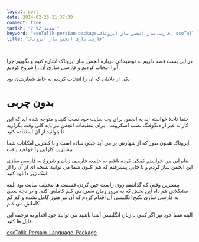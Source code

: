 ```yaml
---
layout: post
date: 2014-02-26 21:37:30
comment: true
tarikh: "7 اسفند 92"
keyword: "esoTallk-persian-package,فارسی ساز انجمن ساز ایزوتاک, esoTallk"
title: "فارسی سازی انجمن ساز ایزوتاک"

---
```


در این پست قصد داریم به توضیحاتی  درباره انجمن ساز ایزوتاک  اشاره کنیم و بگوییم چرا آنرا انتخاب کردیم و فارسی سازی آن را شروع کردیم


یکی از دلایلی که ان را انتخاب کردیم به خاط شعارشان بود

بدون چربی
========

حتما تاحلا خواسته اید یه انجمن برای وب سایت خود نصب کنید و متوجه شده اید که این کار به غیر از دنگوفنگ نصب اسکریپت ، برای تنظیمات انجمن نیز باید کلی وقت بگزارید تا بتوانید از آن استفاده کنید

ایزوتاک همون طور که از شهارش بر می آید خیلی ساده است و با کمترین امکانات شما بیشترین کارایی را خواهید یافت

بنابراین من خواستم کمکی کرده باشم به جامعه فارسی زبان و شروع به فارسی سازی این انجمن ساز کردم و تا جایی پیشرفتم که هم اکنون شما می توانید نسخه ای از آن را از لینک زیر دانلود کنید

بیشترین وقتی که گذاشتم روی راست چین کردن قسمت ها مختلف سایت بود البته مشکلاتی هم  داه این بخش که به مرور زمان سعی می کنم کاملش کنم.
و در دجه بعدی به فارسی سازی پکیج انگلیسی آن اقدام کردم که آن نیز هنوز کامل نشده و کم کم کاملش می کنم.


البته شما خود نیز اگر کمی با زبان انگلیسی آشنا باشید می توانید خود اقدام به ترجمه این فایل ها کنید.



[esoTallk-Persain-Language-Package](https://github.com/ALYREZA/esoTalk-Persian-language)





